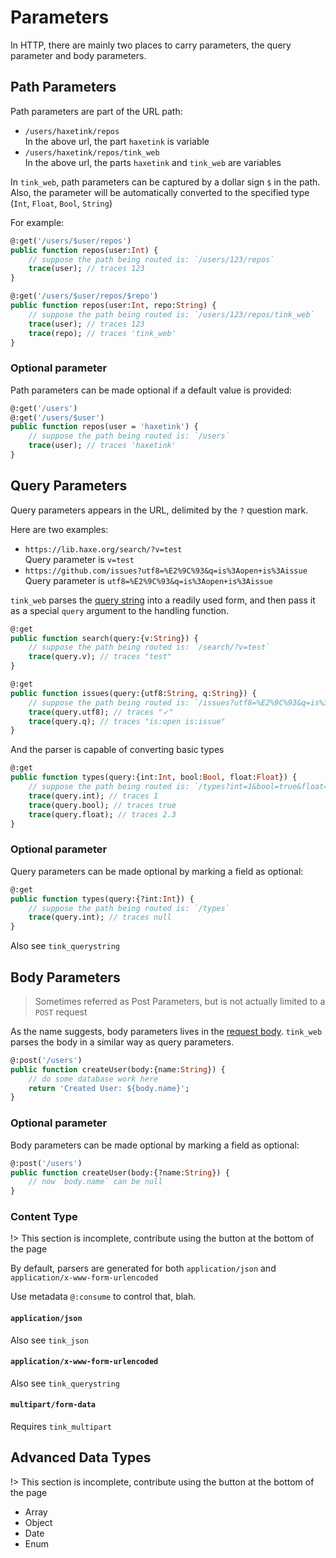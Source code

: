 # Parameters

In HTTP, there are mainly two places to carry parameters, the query parameter and body parameters.

## Path Parameters

Path parameters are part of the URL path:

- `/users/haxetink/repos`  
  In the above url, the part `haxetink` is variable
- `/users/haxetink/repos/tink_web`  
  In the above url, the parts `haxetink` and `tink_web` are variables

In `tink_web`, path parameters can be captured by a dollar sign `$` in the path.
Also, the parameter will be automatically converted to the specified type (`Int`, `Float`, `Bool`, `String`)

For example:

```haxe
@:get('/users/$user/repos')
public function repos(user:Int) {
	// suppose the path being routed is: `/users/123/repos`
	trace(user); // traces 123
}

@:get('/users/$user/repos/$repo')
public function repos(user:Int, repo:String) {
	// suppose the path being routed is: `/users/123/repos/tink_web`
	trace(user); // traces 123
	trace(repo); // traces 'tink_web'
}
```

### Optional parameter

Path parameters can be made optional if a default value is provided:

```haxe
@:get('/users')
@:get('/users/$user')
public function repos(user = 'haxetink') {
	// suppose the path being routed is: `/users`
	trace(user); // traces 'haxetink'
}
```

## Query Parameters

Query parameters appears in the URL, delimited by the `?` question mark.

Here are two examples:

- `https://lib.haxe.org/search/?v=test`  
  Query parameter is `v=test`
- `https://github.com/issues?utf8=%E2%9C%93&q=is%3Aopen+is%3Aissue`  
  Query parameter is `utf8=%E2%9C%93&q=is%3Aopen+is%3Aissue`
  
`tink_web` parses the [query string](https://en.wikipedia.org/wiki/Query_string) into a readily used form,
and then pass it as a special `query` argument to the handling function.

```haxe
@:get
public function search(query:{v:String}) {
	// suppose the path being routed is: `/search/?v=test`
	trace(query.v); // traces "test"
}

@:get
public function issues(query:{utf8:String, q:String}) {
	// suppose the path being routed is: `/issues?utf8=%E2%9C%93&q=is%3Aopen+is%3Aissue`
	trace(query.utf8); // traces "✓"
	trace(query.q); // traces "is:open is:issue"
}
```

And the parser is capable of converting basic types

```haxe
@:get
public function types(query:{int:Int, bool:Bool, float:Float}) {
	// suppose the path being routed is: `/types?int=1&bool=true&float=2.3`
	trace(query.int); // traces 1
	trace(query.bool); // traces true
	trace(query.float); // traces 2.3
}
```

### Optional parameter

Query parameters can be made optional by marking a field as optional:

```haxe
@:get
public function types(query:{?int:Int}) {
	// suppose the path being routed is: `/types`
	trace(query.int); // traces null
}
```

Also see `tink_querystring`

## Body Parameters

> Sometimes referred as Post Parameters, but is not actually limited to a `POST` request

As the name suggests, body parameters lives in the [request body](#todo-link-to-tink-http).
`tink_web` parses the body in a similar way as query parameters.

```haxe
@:post('/users')
public function createUser(body:{name:String}) {
	// do some database work here
	return 'Created User: ${body.name}';
}
```

### Optional parameter

Body parameters can be made optional by marking a field as optional:

```haxe
@:post('/users')
public function createUser(body:{?name:String}) {
	// now `body.name` can be null
}
```

### Content Type

!> This section is incomplete, contribute using the button at the bottom of the page

By default, parsers are generated for both `application/json` and `application/x-www-form-urlencoded`

Use metadata `@:consume` to control that, blah.

#### `application/json`
Also see `tink_json`
  
#### `application/x-www-form-urlencoded`
Also see `tink_querystring`

#### `multipart/form-data`

Requires `tink_multipart`

## Advanced Data Types

!> This section is incomplete, contribute using the button at the bottom of the page

- Array
- Object
- Date
- Enum